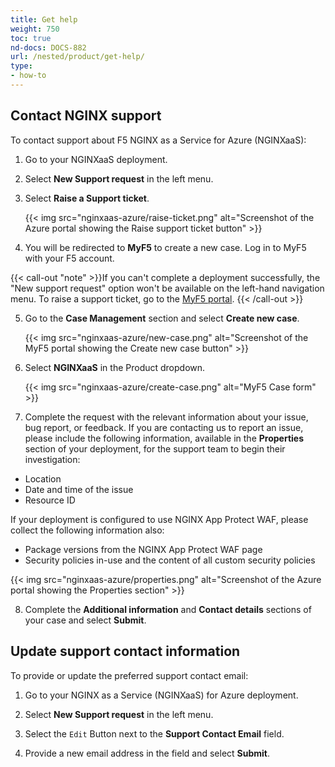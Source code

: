 ```yaml
---
title: Get help
weight: 750
toc: true
nd-docs: DOCS-882
url: /nested/product/get-help/
type:
- how-to
---
```


## Contact NGINX support

To contact support about F5 NGINX as a Service for Azure (NGINXaaS):

1. Go to your NGINXaaS deployment.

2. Select **New Support request** in the left menu.

3. Select **Raise a Support ticket**.

   {{< img src="nginxaas-azure/raise-ticket.png" alt="Screenshot of the Azure portal showing the Raise support ticket button" >}}

4. You will be redirected to **MyF5** to create a new case. Log in to MyF5 with your F5 account.

{{< call-out "note" >}}If you can't complete a deployment successfully, the "New support request" option won't be available on the left-hand navigation menu. To raise a support ticket, go to the [MyF5 portal](https://my.f5.com). {{< /call-out >}}

5. Go to the **Case Management** section and select **Create new case**.

   {{< img src="nginxaas-azure/new-case.png" alt="Screenshot of the MyF5 portal showing the Create new case button" >}}

6. Select **NGINXaaS** in the Product dropdown.

   {{< img src="nginxaas-azure/create-case.png" alt="MyF5 Case form" >}}

7. Complete the request with the relevant information about your issue, bug report, or feedback. If you are contacting us to report an issue, please include the following information, available in the **Properties** section of your deployment, for the support team to begin their investigation:

- Location
- Date and time of the issue
- Resource ID

If your deployment is configured to use NGINX App Protect WAF, please collect the following information also:

- Package versions from the NGINX App Protect WAF page
- Security policies in-use and the content of all custom security policies

{{< img src="nginxaas-azure/properties.png" alt="Screenshot of the Azure portal showing the Properties section" >}}

8. Complete the **Additional information** and **Contact details** sections of your case and select **Submit**.

## Update support contact information

To provide or update the preferred support contact email:

1. Go to your NGINX as a Service (NGINXaaS) for Azure deployment.

2. Select **New Support request** in the left menu.

3. Select the `Edit` Button next to the **Support Contact Email** field.

4. Provide a new email address in the field and select **Submit**.
